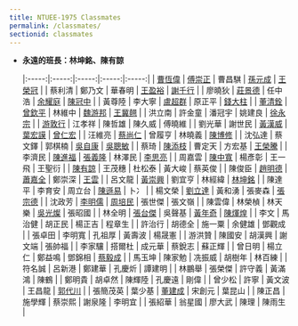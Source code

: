```yaml
---
title: NTUEE-1975 Classmates
permalink: /classmates/
sectionid: classmates
---
```

- **永遠的班長：林坤銘、陳有諒**

  |:-----:|:-----:|:-----:|:-----:|:-----:|
  | [曹恆偉](曹恆偉/) | [傅崇正](傅崇正/) | 曹昌騏 | [孫元成](孫元成/) | [王榮冠](王榮冠/) |
  | 蔡利清 | 鄭乃文 | 華春明 | [王盈裕](王盈裕/) | [謝千行](謝千行/) |
  | 廖曉狄 | [莊景德](莊景德/) | 任中浩 | [余耀庭](余耀庭/) | [陳冠中](陳冠中/) |
  | 黃尊陸 | 李大寧 | [盧超群](盧超群/) | 原正平 | [錢大柱](錢大柱/) |
  | [董清銓](董清銓/) | [曾欽平](曾欽平/) | 林維中 | [魏游邦](魏游邦/) | [王冀翹](王冀翹/) |
  | 洪立南 | 許金童 | 潘冠宇 | 姚建良 | [徐永宗](徐永宗/) |
  | [游敦行](游敦行/) | 江孝祥 | 陳哲雄 | 陳久威 | 傅曉維 |
  | 劉光華 | 謝世民 | [黃漢威](黃漢威/) | [葉宏謨](葉宏謨/) | [曾仁宏](曾仁宏/) |
  | 汪維亮 | [蔡尚仁](蔡尚仁/) | 曾履亨 | 林曉義 | [陳博修](陳博修/) |
  | 沈弘達 | 蔡文鐸 | 郭棋楠 | [吳自康](吳自康/) | [吳聰敏](吳聰敏/) |
  | 蔡琦 | [陳添枝](陳添枝/) | 曹定天 | 方宏基 | [王榮騰](王榮騰/) |
  | 李濟民 | [陳進福](陳進福/) | [張義隆](張義隆/) | 林澤民 | [李思亮](李思亮/) |
  | 周嘉雲 | [陳中寬](陳中寬/) | 楊彥彰 | 王一飛 | 王聖衍 |
  | [陳有諒](陳有諒/) | 王茂穗 | 杜松泰 | 黃大峻 | 蔡英俊 |
  | 陳俊臣 | [趙明德](趙明德/) | [蕭嘉全](蕭嘉全/) | 鄭崇深 | [王雲](王雲/) |
  | 呂文龍 | [黃崇興](黃崇興/) | 劉宜亨 | 林經緯 | [林坤銘](林坤銘/) |
  | 陳達平 | 李育安 | 周立台 | [陳遜易](陳遜易/) | 卜冫 |
  | 楊文榮 | [劉立達](劉立達/) | 黃和湧 | 張麥森 | [張宗德](張宗德/) |
  | 沈政芳 | [李明儒](李明儒/) | [周培民](周培民/) | 張世傑 | 張文嶺 |
  | 陳雲偉 | 林榮楨 | 林天樂 | [吳光燦](吳光燦/) | 張昭國 |
  | 林全明 | [張台傑](張台傑/) | 吳聲基 | [黃年奇](黃年奇/) | [陳煇煌](陳煇煌/) |
  | 李文 | 馬治健 | 胡正民 | 楊正吉 | 程章生 |
  | 許治行 | 胡德全 | 施一粟 | 余健雄 | 鄧觀成 |
  | 張卓田 | 李明寬 | 孔祖厚 | 黃壽波 | 楊晟憲 |
  | 游洪贊 | 陳國安 | 胡漢興 | 謝文端 | 張帥福 |
  | 李家驤 | 搭爾杜 | 成元華 | 蔡銳志 | 蘇正輝 |
  | 曾日明 | 楊立仁 | 鄭益鳴 | 鄧錦相 | [蔡毅成](蔡毅成/) |
  | 馬玉坤 | 陳家勉 | 冼振威 | 胡樹年 | 林百練 |
  | 符名誠 | 呂新港 | 鄭建華 | 孔慶炘 | 譚建明 |
  | 林鵬舉 | 張榮傑 | 許守義 | 黃滿鴻 | 陳鶴 |
  | 鄭明貴 | 胡卓然 | 陳輝陸 | 孔慶遠 | 剛偉 |
  | 曾少松 | 許寧 | 黃文波 | 王昌龍 | [郭代川](郭代川/) |
  | 張簡茂英 | 葉少基 | [董建成](董建成/) | 宋創元 | 葉昆山 |
  | 陳正昌 | 施學輝 | 蔡崇熙 | 謝泉隆 | 李明宜 |
  | 張紹華 | 翁星國 | 廖大武 | 陳理 | 陳雨生 |
